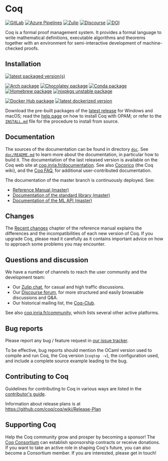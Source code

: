 # Coq

[![GitLab][gitlab-badge]][gitlab-link]
[![Azure Pipelines][azure-badge]][azure-link]
[![Zulip][zulip-badge]][zulip-link]
[![Discourse][discourse-badge]][discourse-link]
[![DOI][doi-badge]][doi-link]

[gitlab-badge]: https://gitlab.com/coq/coq/badges/master/pipeline.svg
[gitlab-link]: https://gitlab.com/coq/coq/commits/master

[azure-badge]: https://dev.azure.com/coq/coq/_apis/build/status/coq.coq?branchName=master
[azure-link]: https://dev.azure.com/coq/coq/_build/latest?definitionId=1?branchName=master

[discourse-badge]: https://img.shields.io/badge/Discourse-forum-informational.svg
[discourse-link]: https://coq.discourse.group/

[zulip-badge]: https://img.shields.io/badge/Zulip-chat-informational.svg
[zulip-link]: https://coq.zulipchat.com/

[doi-badge]: https://zenodo.org/badge/DOI/10.5281/zenodo.1003420.svg
[doi-link]: https://doi.org/10.5281/zenodo.1003420

Coq is a formal proof management system. It provides a formal language to write
mathematical definitions, executable algorithms and theorems together with an
environment for semi-interactive development of machine-checked proofs.

## Installation

[![latest packaged version(s)][repology-badge]][repology-link]

[![Arch package][arch-badge]][arch-link]
[![Chocolatey package][chocolatey-badge]][chocolatey-link]
[![Conda package][conda-badge]][conda-link]
[![Homebrew package][homebrew-badge]][homebrew-link]
[![nixpkgs unstable package][nixpkgs-badge]][nixpkgs-link]

[![Docker Hub package][dockerhub-badge]][dockerhub-link]
[![latest dockerized version][coqorg-badge]][coqorg-link]

[repology-badge]: https://repology.org/badge/latest-versions/coq.svg
[repology-link]: https://repology.org/metapackage/coq/versions

[arch-badge]: https://repology.org/badge/version-for-repo/arch/coq.svg
[arch-link]: https://www.archlinux.org/packages/community/x86_64/coq/

[chocolatey-badge]: https://repology.org/badge/version-for-repo/chocolatey/coq.svg
[chocolatey-link]: https://chocolatey.org/packages/Coq

[conda-badge]: https://img.shields.io/conda/vn/conda-forge/coq.svg?label="Conda%20package"
[conda-link]: https://github.com/conda-forge/coq-feedstock

[homebrew-badge]: https://repology.org/badge/version-for-repo/homebrew/coq.svg
[homebrew-link]: https://formulae.brew.sh/formula/coq

[macports-badge]: https://repology.org/badge/version-for-repo/macports/coq.svg
[macports-link]: https://www.macports.org/ports.php?by=name&substr=coq

[nixpkgs-badge]: https://repology.org/badge/version-for-repo/nix_unstable/coq.svg
[nixpkgs-link]: https://nixos.org/nixos/packages.html#coq

[dockerhub-badge]: https://img.shields.io/docker/automated/coqorg/coq.svg
[dockerhub-link]: https://hub.docker.com/r/coqorg/coq "Automated build on Docker Hub"

[coqorg-badge]: https://images.microbadger.com/badges/version/coqorg/coq.svg
[coqorg-link]: https://github.com/coq-community/docker-coq/wiki#docker-coq-images "Docker images of Coq"

Download the pre-built packages of the [latest release][] for Windows and macOS;
read the [help page][opam-using] on how to install Coq with OPAM;
or refer to the [`INSTALL.md`](INSTALL.md) file for the procedure to install from source.

[latest release]: https://github.com/coq/coq/releases/latest
[opam-using]: https://coq.inria.fr/opam/www/using.html

## Documentation

The sources of the documentation can be found in directory [`doc`](doc).
See [`doc/README.md`](/doc/README.md) to learn more about the documentation,
in particular how to build it. The
documentation of the last released version is available on the Coq
web site at [coq.inria.fr/documentation](http://coq.inria.fr/documentation).
See also [Cocorico](https://github.com/coq/coq/wiki) (the Coq wiki),
and the [Coq FAQ](https://github.com/coq/coq/wiki/The-Coq-FAQ),
for additional user-contributed documentation.

The documentation of the master branch is continuously deployed.  See:
- [Reference Manual (master)][refman-master]
- [Documentation of the standard library (master)][stdlib-master]
- [Documentation of the ML API (master)][api-master]

[api-master]: https://coq.github.io/doc/master/api/
[refman-master]: https://coq.github.io/doc/master/refman/
[stdlib-master]: https://coq.github.io/doc/master/stdlib/

## Changes

The [Recent
changes](https://coq.github.io/doc/master/refman/changes.html) chapter
of the reference manual explains the differences and the
incompatibilities of each new version of Coq. If you upgrade Coq,
please read it carefully as it contains important advice on how to
approach some problems you may encounter.

## Questions and discussion

We have a number of channels to reach the user community and the
development team:

- Our [Zulip chat][zulip-link], for casual and high traffic discussions.
- Our [Discourse forum][discourse-link], for more structured and easily browsable discussions and Q&A.
- Our historical mailing list, the [Coq-Club](https://sympa.inria.fr/sympa/info/coq-club).

See also [coq.inria.fr/community](https://coq.inria.fr/community.html), which
lists several other active platforms.

## Bug reports

Please report any bug / feature request in [our issue tracker](https://github.com/coq/coq/issues).

To be effective, bug reports should mention the OCaml version used
to compile and run Coq, the Coq version (`coqtop -v`), the configuration
used, and include a complete source example leading to the bug.

## Contributing to Coq

Guidelines for contributing to Coq in various ways are listed in the [contributor's guide](CONTRIBUTING.md).

Information about release plans is at https://github.com/coq/coq/wiki/Release-Plan

## Supporting Coq

Help the Coq community grow and prosper by becoming a sponsor! The [Coq
Consortium](https://coq.inria.fr/consortium) can establish sponsorship contracts
or receive donations. If you want to take an active role in shaping Coq's
future, you can also become a Consortium member. If you are interested, please
get in touch!
